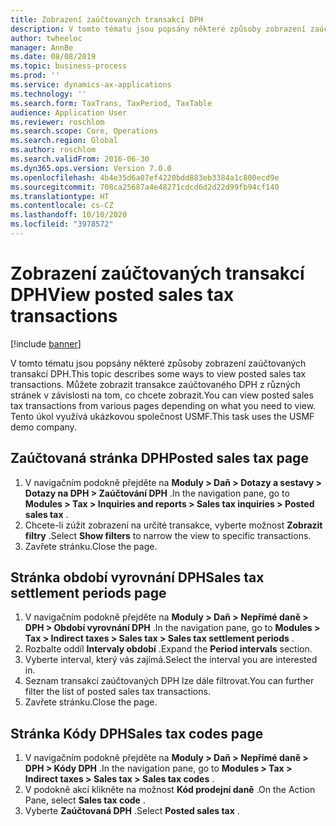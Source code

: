 ```yaml
---
title: Zobrazení zaúčtovaných transakcí DPH
description: V tomto tématu jsou popsány některé způsoby zobrazení zaúčtovaných transakcí DPH.
author: twheeloc
manager: AnnBe
ms.date: 08/08/2019
ms.topic: business-process
ms.prod: ''
ms.service: dynamics-ax-applications
ms.technology: ''
ms.search.form: TaxTrans, TaxPeriod, TaxTable
audience: Application User
ms.reviewer: roschlom
ms.search.scope: Core, Operations
ms.search.region: Global
ms.author: roschlom
ms.search.validFrom: 2016-06-30
ms.dyn365.ops.version: Version 7.0.0
ms.openlocfilehash: 4b4e35d6a07ef4220bdd883eb3384a1c800ecd9e
ms.sourcegitcommit: 708ca25687a4e48271cdcd6d2d22d99fb94cf140
ms.translationtype: HT
ms.contentlocale: cs-CZ
ms.lasthandoff: 10/10/2020
ms.locfileid: "3978572"
---
```

# <a name="view-posted-sales-tax-transactions"></a><span data-ttu-id="e5f6b-103">Zobrazení zaúčtovaných transakcí DPH</span><span class="sxs-lookup"><span data-stu-id="e5f6b-103">View posted sales tax transactions</span></span>

[!include [banner](../../includes/banner.md)]

<span data-ttu-id="e5f6b-104">V tomto tématu jsou popsány některé způsoby zobrazení zaúčtovaných transakcí DPH.</span><span class="sxs-lookup"><span data-stu-id="e5f6b-104">This topic describes some ways to view posted sales tax transactions.</span></span> <span data-ttu-id="e5f6b-105">Můžete zobrazit transakce zaúčtovaného DPH z různých stránek v závislosti na tom, co chcete zobrazit.</span><span class="sxs-lookup"><span data-stu-id="e5f6b-105">You can view posted sales tax transactions from various pages depending on what you need to view.</span></span> <span data-ttu-id="e5f6b-106">Tento úkol využívá ukázkovou společnost USMF.</span><span class="sxs-lookup"><span data-stu-id="e5f6b-106">This task uses the USMF demo company.</span></span>

## <a name="posted-sales-tax-page"></a><span data-ttu-id="e5f6b-107">Zaúčtovaná stránka DPH</span><span class="sxs-lookup"><span data-stu-id="e5f6b-107">Posted sales tax page</span></span>

1. <span data-ttu-id="e5f6b-108">V navigačním podokně přejděte na **Moduly > Daň > Dotazy a sestavy > Dotazy na DPH > Zaúčtování DPH** .</span><span class="sxs-lookup"><span data-stu-id="e5f6b-108">In the navigation pane, go to **Modules > Tax > Inquiries and reports > Sales tax inquiries > Posted sales tax** .</span></span>
2. <span data-ttu-id="e5f6b-109">Chcete-li zúžit zobrazení na určité transakce, vyberte možnost **Zobrazit filtry** .</span><span class="sxs-lookup"><span data-stu-id="e5f6b-109">Select **Show filters** to narrow the view to specific transactions.</span></span>
3. <span data-ttu-id="e5f6b-110">Zavřete stránku.</span><span class="sxs-lookup"><span data-stu-id="e5f6b-110">Close the page.</span></span>

## <a name="sales-tax-settlement-periods-page"></a><span data-ttu-id="e5f6b-111">Stránka období vyrovnání DPH</span><span class="sxs-lookup"><span data-stu-id="e5f6b-111">Sales tax settlement periods page</span></span>

1. <span data-ttu-id="e5f6b-112">V navigačním podokně přejděte na **Moduly > Daň > Nepřímé daně > DPH > Období vyrovnání DPH** .</span><span class="sxs-lookup"><span data-stu-id="e5f6b-112">In the navigation pane, go to **Modules > Tax > Indirect taxes > Sales tax > Sales tax settlement periods** .</span></span>
2. <span data-ttu-id="e5f6b-113">Rozbalte oddíl **Intervaly období** .</span><span class="sxs-lookup"><span data-stu-id="e5f6b-113">Expand the **Period intervals** section.</span></span>
3. <span data-ttu-id="e5f6b-114">Vyberte interval, který vás zajímá.</span><span class="sxs-lookup"><span data-stu-id="e5f6b-114">Select the interval you are interested in.</span></span>
4. <span data-ttu-id="e5f6b-115">Seznam transakcí zaúčtovaných DPH lze dále filtrovat.</span><span class="sxs-lookup"><span data-stu-id="e5f6b-115">You can further filter the list of posted sales tax transactions.</span></span>
5. <span data-ttu-id="e5f6b-116">Zavřete stránku.</span><span class="sxs-lookup"><span data-stu-id="e5f6b-116">Close the page.</span></span>

## <a name="sales-tax-codes-page"></a><span data-ttu-id="e5f6b-117">Stránka Kódy DPH</span><span class="sxs-lookup"><span data-stu-id="e5f6b-117">Sales tax codes page</span></span>

1. <span data-ttu-id="e5f6b-118">V navigačním podokně přejděte na **Moduly > Daň > Nepřímé daně > DPH > Kódy DPH** .</span><span class="sxs-lookup"><span data-stu-id="e5f6b-118">In the navigation pane, go to **Modules > Tax > Indirect taxes > Sales tax > Sales tax codes** .</span></span>
2. <span data-ttu-id="e5f6b-119">V podokně akcí klikněte na možnost **Kód prodejní daně** .</span><span class="sxs-lookup"><span data-stu-id="e5f6b-119">On the Action Pane, select **Sales tax code** .</span></span>
3. <span data-ttu-id="e5f6b-120">Vyberte **Zaúčtovaná DPH** .</span><span class="sxs-lookup"><span data-stu-id="e5f6b-120">Select **Posted sales tax** .</span></span>


